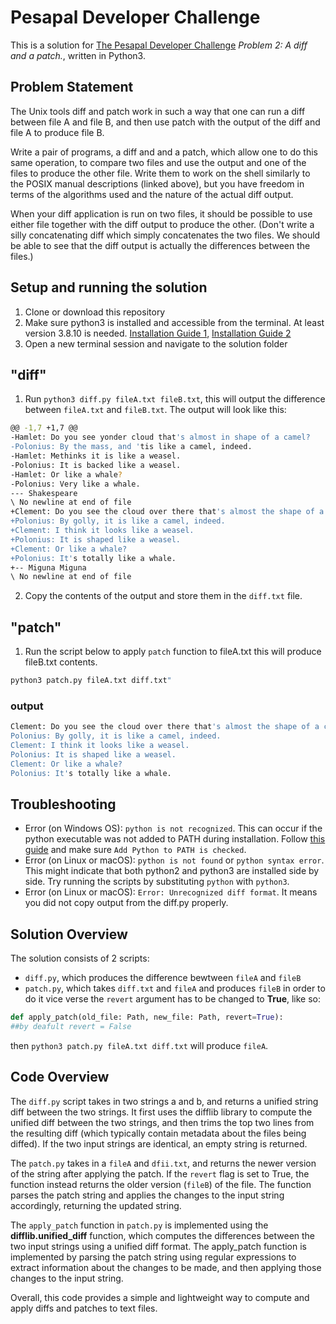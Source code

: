 # Pesapal Developer Challenge

This is a solution for [The Pesapal Developer Challenge](https://pesapal.freshteam.com/jobs/2OU7qEKgG4DR/junior-developer-23) _Problem 2: A diff and a patch._, written in Python3.

## Problem Statement

The Unix tools diff and patch work in such a way that one can run a diff between file A and file B, and then use patch with the output of the diff and file A to produce file B.

Write a pair of programs, a diff and and a patch, which allow one to do this same operation, to compare two files and use the output and one of the files to produce the other file. Write them to work on the shell similarly to the POSIX manual descriptions (linked above), but you have freedom in terms of the algorithms used and the nature of the actual diff output.

When your diff application is run on two files, it should be possible to use either file together with the diff output to produce the other. (Don't write a silly concatenating diff which simply concatenates the two files. We should be able to see that the diff output is actually the differences between the files.)

## Setup and running the solution

1. Clone or download this repository
2. Make sure python3 is installed and accessible from the terminal. At least version 3.8.10 is needed. [Installation Guide 1](https://wiki.python.org/moin/BeginnersGuide/Download), [Installation Guide 2](https://www.digitalocean.com/community/tutorials/install-python-windows-10)
3. Open a new terminal session and navigate to the solution folder

## "diff"

1. Run `python3 diff.py fileA.txt fileB.txt`, this will output the difference between `fileA.txt` and `fileB.txt`. The output will look like this:

```bash
@@ -1,7 +1,7 @@
-Hamlet: Do you see yonder cloud that's almost in shape of a camel?
-Polonius: By the mass, and 'tis like a camel, indeed.
-Hamlet: Methinks it is like a weasel.
-Polonius: It is backed like a weasel.
-Hamlet: Or like a whale?
-Polonius: Very like a whale.
--- Shakespeare
\ No newline at end of file
+Clement: Do you see the cloud over there that's almost the shape of a camel?
+Polonius: By golly, it is like a camel, indeed.
+Clement: I think it looks like a weasel.
+Polonius: It is shaped like a weasel.
+Clement: Or like a whale?
+Polonius: It's totally like a whale.
+-- Miguna Miguna
\ No newline at end of file

```

2. Copy the contents of the output and store them in the `diff.txt` file.

## "patch"

1. Run the script below to apply `patch` function to fileA.txt this will produce fileB.txt contents.

```bash
python3 patch.py fileA.txt diff.txt"
```

### output

```bash
Clement: Do you see the cloud over there that's almost the shape of a camel?
Polonius: By golly, it is like a camel, indeed.
Clement: I think it looks like a weasel.
Polonius: It is shaped like a weasel.
Clement: Or like a whale?
Polonius: It's totally like a whale.
```

## Troubleshooting

- Error (on Windows OS): `python is not recognized`. This can occur if the python executable was not added to PATH during installation. Follow [this guide](https://www.digitalocean.com/community/tutorials/install-python-windows-10) and make sure `Add Python to PATH is checked`.
- Error (on Linux or macOS): `python is not found` or `python syntax error`. This might indicate that both python2 and python3 are installed side by side. Try running the scripts by substituting `python` with `python3`.
- Error (on Linux or macOS): `Error: Unrecognized diff format`. It means you did not copy output from the diff.py properly.

## Solution Overview

The solution consists of 2 scripts:

- `diff.py`, which produces the difference bewtween `fileA` and `fileB`
- `patch.py`, which takes `diff.txt` and `fileA` and produces `fileB` in order to do it vice verse the `revert` argument has to be changed to **True**, like so:

```python
def apply_patch(old_file: Path, new_file: Path, revert=True):
##by deafult revert = False
```

then `python3 patch.py fileA.txt diff.txt` will produce `fileA`.

## Code Overview

The `diff.py` script takes in two strings a and b, and returns a unified string diff between the two strings. It first uses the difflib library to compute the unified diff between the two strings, and then trims the top two lines from the resulting diff (which typically contain metadata about the files being diffed). If the two input strings are identical, an empty string is returned.

The `patch.py` takes in a `fileA` and `dfii.txt`, and returns the newer version of the string after applying the patch. If the `revert` flag is set to True, the function instead returns the older version (`fileB`) of the file. The function parses the patch string and applies the changes to the input string accordingly, returning the updated string.

The `apply_patch` function in `patch.py` is implemented using the **difflib.unified_diff** function, which computes the differences between the two input strings using a unified diff format. The apply_patch function is implemented by parsing the patch string using regular expressions to extract information about the changes to be made, and then applying those changes to the input string.

Overall, this code provides a simple and lightweight way to compute and apply diffs and patches to text files.
